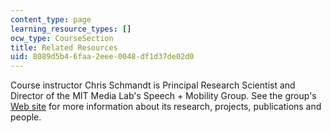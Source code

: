 ```yaml
---
content_type: page
learning_resource_types: []
ocw_type: CourseSection
title: Related Resources
uid: 8089d5b4-6faa-2eee-0048-df1d37de02d0
---
```


Course instructor Chris Schmandt is Principal Research Scientist and Director of the MIT Media Lab's Speech + Mobility Group. See the group's [Web site](http://www.media.mit.edu/speech/) for more information about its research, projects, publications and people.